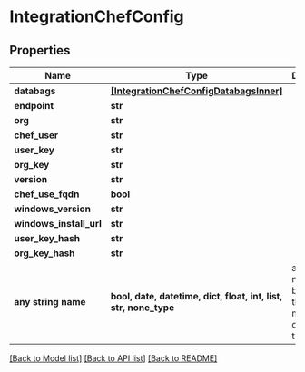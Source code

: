 # IntegrationChefConfig


## Properties
Name | Type | Description | Notes
------------ | ------------- | ------------- | -------------
**databags** | [**[IntegrationChefConfigDatabagsInner]**](IntegrationChefConfigDatabagsInner.md) |  | [optional] 
**endpoint** | **str** |  | [optional] 
**org** | **str** |  | [optional] 
**chef_user** | **str** |  | [optional] 
**user_key** | **str** |  | [optional] 
**org_key** | **str** |  | [optional] 
**version** | **str** |  | [optional] 
**chef_use_fqdn** | **bool** |  | [optional] 
**windows_version** | **str** |  | [optional] 
**windows_install_url** | **str** |  | [optional] 
**user_key_hash** | **str** |  | [optional] 
**org_key_hash** | **str** |  | [optional] 
**any string name** | **bool, date, datetime, dict, float, int, list, str, none_type** | any string name can be used but the value must be the correct type | [optional]

[[Back to Model list]](../README.md#documentation-for-models) [[Back to API list]](../README.md#documentation-for-api-endpoints) [[Back to README]](../README.md)


